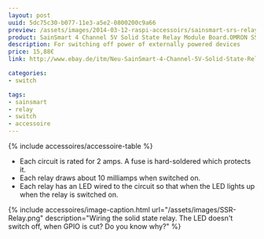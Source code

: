 ```yaml
---
layout: post
uuid: 5dc75c30-b077-11e3-a5e2-0800200c9a66
preview: /assets/images/2014-03-12-raspi-accessoirs/sainsmart-srs-relay.jpg
product: SainSmart 4 Channel 5V Solid State Relay Module Board.OMRON SSR AVR DSP Arduino
description: For switching off power of externally powered devices
price: 15,88€
link: http://www.ebay.de/itm/Neu-SainSmart-4-Channel-5V-Solid-State-Relay-Module-Board-OMRON-SSR-AVR-Arduino-/320857846455?

categories:
- switch

tags:
- sainsmart
- relay
- switch
- accessoire
---
```


{% include accessoires/accessoire-table %}

- Each circuit is rated for 2 amps. A fuse is hard-soldered which protects it.
- Each relay draws about 10 milliamps when switched on.
- Each relay has an LED wired to the circuit so that when the LED lights up when the relay is switched on.

{% include accessoires/image-caption.html url="/assets/images/SSR-Relay.png" description="Wiring the solid state relay. The LED doesn't switch off, when GPIO is cut? Do you know why?" %}